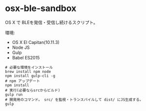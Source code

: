 # osx-ble-sandbox
OS X で BLEを発信・受信し続けるスクリプト。

環境:

- OS X El Capitan(10.11.3)
- Node JS
- Gulp
- Babel ES2015

```
# 必要な環境をインストール
brew install npm node
npm install gulp-cli -g
# npm アップデート
npm install
# 実行(必要ならsrcからビルド)
gulp run
# 開発用のコマンド。 src/ を監視・トランスパイルして dist/ にJS生成する。
gulp
```

